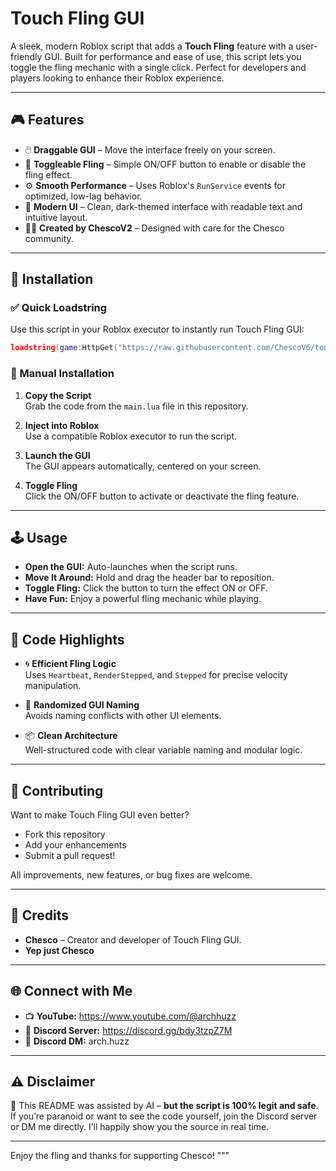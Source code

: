 # Touch Fling GUI

A sleek, modern Roblox script that adds a **Touch Fling** feature with a user-friendly GUI. Built for performance and ease of use, this script lets you toggle the fling mechanic with a single click. Perfect for developers and players looking to enhance their Roblox experience.

---

## 🎮 Features

- 🖱️ **Draggable GUI** – Move the interface freely on your screen.  
- 🔁 **Toggleable Fling** – Simple ON/OFF button to enable or disable the fling effect.  
- ⚙️ **Smooth Performance** – Uses Roblox's `RunService` events for optimized, low-lag behavior.  
- 🖤 **Modern UI** – Clean, dark-themed interface with readable text and intuitive layout.  
- 👨‍💻 **Created by ChescoV2** – Designed with care for the Chesco community.  

---

## 🚀 Installation

### ✅ Quick Loadstring

Use this script in your Roblox executor to instantly run Touch Fling GUI:
```lua
loadstring(game:HttpGet("https://raw.githubusercontent.com/ChescoV6/touch-fling-gui/refs/heads/main/main.lua"))()
```
### 📝 Manual Installation

1. **Copy the Script**  
   Grab the code from the `main.lua` file in this repository.

2. **Inject into Roblox**  
   Use a compatible Roblox executor to run the script.

3. **Launch the GUI**  
   The GUI appears automatically, centered on your screen.

4. **Toggle Fling**  
   Click the ON/OFF button to activate or deactivate the fling feature.

---

## 🕹️ Usage

- **Open the GUI:** Auto-launches when the script runs.  
- **Move It Around:** Hold and drag the header bar to reposition.  
- **Toggle Fling:** Click the button to turn the effect ON or OFF.  
- **Have Fun:** Enjoy a powerful fling mechanic while playing.  

---

## 🧠 Code Highlights

- 🌀 **Efficient Fling Logic**  
  Uses `Heartbeat`, `RenderStepped`, and `Stepped` for precise velocity manipulation.
  
- 🔐 **Randomized GUI Naming**  
  Avoids naming conflicts with other UI elements.

- 📦 **Clean Architecture**  
  Well-structured code with clear variable naming and modular logic.

---

## 🤝 Contributing

Want to make Touch Fling GUI even better?

- Fork this repository  
- Add your enhancements  
- Submit a pull request!  

All improvements, new features, or bug fixes are welcome.

---

## 🙏 Credits

- **Chesco** – Creator and developer of Touch Fling GUI.  
- **Yep just Chesco**
---

## 🌐 Connect with Me

- 📺 **YouTube:** https://www.youtube.com/@archhuzz
- 💬 **Discord Server:** https://discord.gg/bdy3tzpZ7M  
- 📩 **Discord DM:** arch.huzz  

---

## ⚠️ Disclaimer

🤖 This README was assisted by AI – **but the script is 100% legit and safe**.  
If you’re paranoid or want to see the code yourself, join the Discord server or DM me directly. I’ll happily show you the source in real time.

---

Enjoy the fling and thanks for supporting Chesco!
"""
